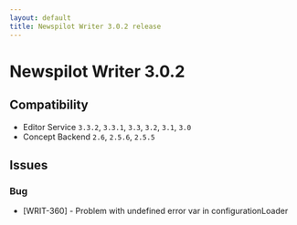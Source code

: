 ```yaml
---
layout: default
title: Newspilot Writer 3.0.2 release
---
```

<div class="jumbotron">
    <h1>Newspilot Writer 3.0.2</h1>    
    <h2>Compatibility</h2>
    <ul>
        <li>Editor Service <code>3.3.2</code>, <code>3.3.1</code>, <code>3.3</code>, <code>3.2</code>, <code>3.1</code>, <code>3.0</code></li>
        <li>Concept Backend <code>2.6</code>, <code>2.5.6</code>, <code>2.5.5</code></li>
    </ul>
</div>

## Issues  

### Bug
* [WRIT-360] - Problem with undefined error var in configurationLoader

